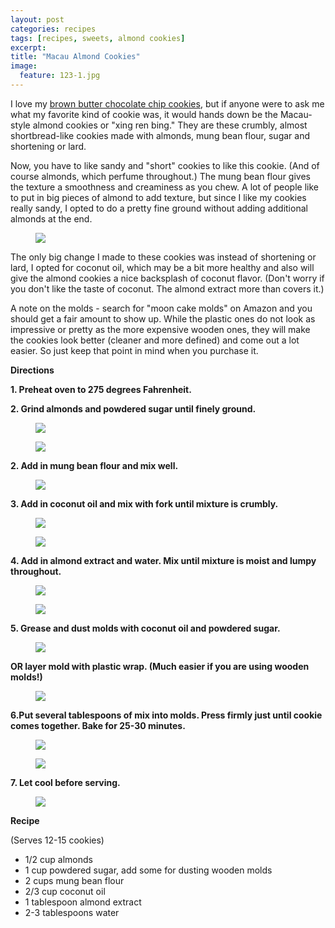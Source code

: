 ```yaml
---
layout: post
categories: recipes
tags: [recipes, sweets, almond cookies]
excerpt: 
title: "Macau Almond Cookies"
image:
  feature: 123-1.jpg
---
```


I love my [brown butter chocolate chip cookies](http://www.eastmeetskitchen.com/recipes/brown-butter-chocolate-chip-cookies.html), but if anyone were to ask me what my favorite kind of cookie was, it would hands down be the Macau-style almond cookies or "xing ren bing."  They are these crumbly, almost shortbread-like cookies made with almonds, mung bean flour, sugar and shortening or lard.

Now, you have to like sandy and "short" cookies to like this cookie. (And of course almonds, which perfume throughout.) The mung bean flour gives the texture a smoothness and creaminess as you chew. A lot of people like to put in big pieces of almond to add texture, but since I like my cookies really sandy, I opted to do a pretty fine ground without adding additional almonds at the end.

<figure> <img src='/images/123-5.jpg'> </figure>

The only big change I made to these cookies was instead of shortening or lard, I opted for coconut oil, which may be a bit more healthy and also will give the almond cookies a nice backsplash of coconut flavor.  (Don't worry if you don't like the taste of coconut.  The almond extract more than covers it.)

A note on the molds - search for "moon cake molds" on Amazon and you should get a fair amount to show up.  While the plastic ones do not look as impressive or pretty as the more expensive wooden ones, they will make the cookies look better (cleaner and more defined) and come out a lot easier.  So just keep that point in mind when you purchase it.


__Directions__

__1. Preheat oven to 275 degrees Fahrenheit.__

__2. Grind almonds and powdered sugar until finely ground.__

<figure> <img src='/images/123-2.jpg'> </figure>

<figure> <img src='/images/123-3.jpg'> </figure>

__2. Add in mung bean flour and mix well.__

<figure> <img src='/images/123-4.jpg'> </figure>

__3. Add in coconut oil and mix with fork until mixture is crumbly.__

<figure> <img src='/images/123-6.jpg'> </figure>

<figure> <img src='/images/123-7.jpg'> </figure>

__4. Add in almond extract and water.  Mix until mixture is moist and lumpy throughout.__

<figure> <img src='/images/123-8.jpg'> </figure>

<figure> <img src='/images/123-9.jpg'> </figure>

__5. Grease and dust molds with coconut oil and powdered sugar.__

<figure> <img src='/images/123-10.jpg'> </figure>

__OR layer mold with plastic wrap.  (Much easier if you are using wooden molds!)__

<figure> <img src='/images/123-11.jpg'> </figure>

__6.Put several tablespoons of mix into molds. Press firmly just until cookie comes together. Bake for 25-30 minutes.__

<figure> <img src='/images/123-13.jpg'> </figure>

<figure> <img src='/images/123-12.jpg'> </figure>

__7. Let cool before serving.__

<figure> <img src='/images/123-15.jpg'> </figure>


<section class='recipe'>
<p><strong>Recipe</strong></p>

<p>(Serves 12-15 cookies)</p>

<ul><li>1/2 cup almonds</li><li>1 cup powdered sugar, add some for dusting wooden molds</li><li>2 cups mung bean flour</li><li>2/3 cup coconut oil</li><li>1 tablespoon almond extract</li><li>2-3 tablespoons water</li></ul></section>